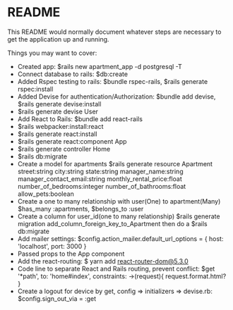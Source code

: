 # README

This README would normally document whatever steps are necessary to get the
application up and running.

Things you may want to cover:

- Created app: $rails new apartment_app -d postgresql -T
- Connect database to rails: $db:create
- Added Rspec testing to rails: $bundle rspec-rails, $rails generate rspec:install
- Added Devise for authentication/Authorization: $bundle add devise, $rails generate devise:install
- $rails generate devise User
- Add React to Rails: $bundle add react-rails
- $rails webpacker:install:react
- $rails generate react:install
- $rails generate react:component App
- $rails generate controller Home
- $rails db:migrate
- Create a model for apartments $rails generate resource Apartment street:string city:string state:string manager_name:string manager_contact_email:string monthly_rental_price:float number_of_bedrooms:integer number_of_bathrooms:float allow_pets:boolean
- Create a one to many relationship with user(One) to apartment(Many) $has_many :apartments, $belongs_to :user
- Create a column for user_id(one to many relationship) $rails generate migration add_column_foreign_key_to_Apartment then do a $rails db:migrate
- Add mailer settings: $config.action_mailer.default_url_options = { host: 'localhost', port: 3000 }
- Passed props to the App component
- Add the react-routing: $ yarn add react-router-dom@5.3.0
- Code line to separate React and Rails routing, prevent conflict: $get '\*path', to: 'home#index', constraints: ->(request){ request.format.html? }
- Create a logout for device by get, config => initializers => devise.rb: $config.sign_out_via = :get

